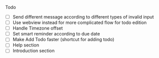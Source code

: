 Todo
- [ ] Send different message according to different types of invalid input
- [ ] Use webview instead for more complicated flow for todo edition
- [ ] Handle Timezone offset
- [ ] Set smart reminder according to due date
- [ ] Make Add Todo faster (shortcut for adding todo)
- [ ] Help section
- [ ] Introduction section